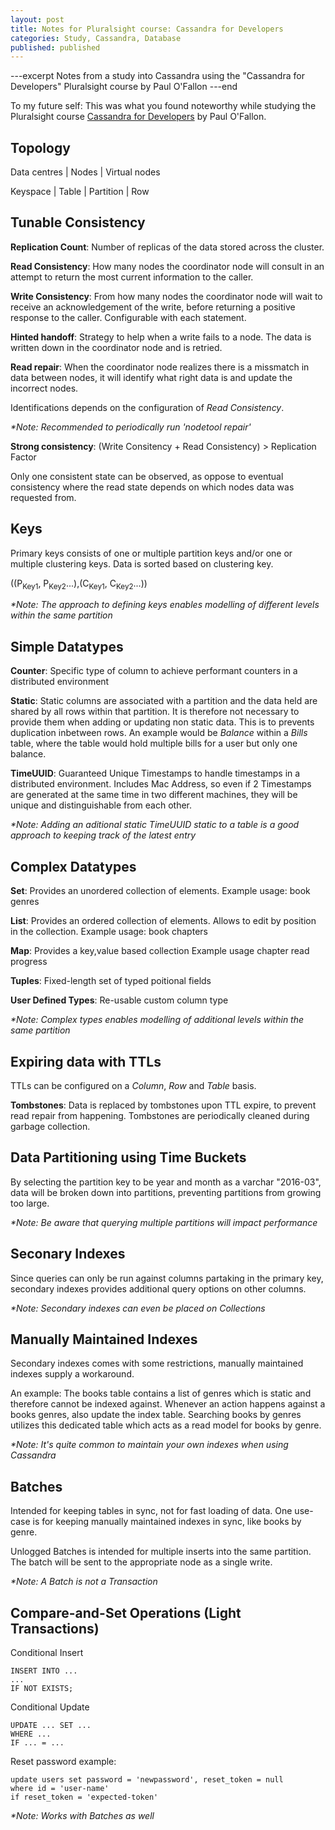 ```yaml
---
layout: post
title: Notes for Pluralsight course: Cassandra for Developers 
categories: Study, Cassandra, Database 
published: published
---
```


---excerpt
Notes from a study into Cassandra using the "Cassandra for Developers" Pluralsight course by Paul O'Fallon
---end

To my future self: This was what you found noteworthy while studying the Pluralsight course [Cassandra for Developers](https://app.pluralsight.com/library/courses/cassandra-developers/table-of-contents) by Paul O'Fallon.

Topology
--------

Data centres | Nodes | Virtual nodes

Keyspace | Table | Partition | Row

Tunable Consistency
-------------------

__Replication Count__:
Number of replicas of the data stored across the cluster.

__Read Consistency__: 
How many nodes the coordinator node will consult in an attempt to return the most current information to the caller.

__Write Consistency__: 
From how many nodes the coordinator node will wait to receive an acknowledgement of the write, before returning a positive response to the caller.
Configurable with each statement.

__Hinted handoff__:
Strategy to help when a write fails to a node. The data is written down in the coordinator node and is retried.

__Read repair__:
When the coordinator node realizes there is a missmatch in data between nodes, it will identify what right data is and update the incorrect nodes.

Identifications depends on the configuration of _Read Consistency_.

_*Note: Recommended to periodically run 'nodetool repair'_


__Strong consistency__:
(Write Consitency + Read Consistency) > Replication Factor

Only one consistent state can be observed, as oppose to eventual consistency where the read state depends on which nodes data was requested from.


Keys
----

Primary keys consists of one or multiple partition keys and/or one or multiple clustering keys. Data is sorted based on clustering key.

((P<sub>Key1</sub>, P<sub>Key2</sub>...),(C<sub>Key1</sub>, C<sub>Key2</sub>...))

_*Note: The approach to defining keys enables modelling of different levels within the same partition_


Simple Datatypes
----------------

__Counter__:
Specific type of column to achieve performant counters in a distributed environment

__Static__:
Static columns are associated with a partition and the data held are shared by all rows within that partition. It is therefore not necessary to provide them when adding or updating non static data. This is to prevents duplication inbetween rows. An example would be _Balance_ within a _Bills_ table, where the table would hold multiple bills for a user but only one balance.	

__TimeUUID__:
Guaranteed Unique Timestamps to handle timestamps in a distributed environment. Includes Mac Address, so even if 2 Timestamps are generated at the same time in two different machines, they will be unique and distinguishable from each other.

_*Note: Adding an aditional static TimeUUID static to a table is a good approach to keeping track of the latest entry_


Complex Datatypes
-----------------

__Set__:
Provides an unordered collection of elements. Example usage: book genres

__List__:
Provides an ordered collection of elements. Allows to edit by position in the collection. Example usage: book chapters

__Map__:
Provides a key,value based collection
Example usage chapter read progress

__Tuples__:
Fixed-length set of typed poitional fields

__User Defined Types__:
Re-usable custom column type

_*Note: Complex types enables modelling of additional levels within the same partition_


Expiring data with TTLs
-----------------------

TTLs can be configured on a _Column_, _Row_ and _Table_ basis.

__Tombstones__:
Data is replaced by tombstones upon TTL expire, to prevent read repair from happening. Tombstones are periodically cleaned during garbage collection.


Data Partitioning using Time Buckets
-------------------------------------

By selecting the partition key to be year and month as a varchar "2016-03", data will be broken down into partitions, preventing partitions from growing too large.

_*Note: Be aware that querying multiple partitions will impact performance_


Seconary Indexes
----------------

Since queries can only be run against columns partaking in the primary key, secondary indexes provides additional query options on other columns. 

_*Note: Secondary indexes can even be placed on Collections_


Manually Maintained Indexes
---------------------------

Secondary indexes comes with some restrictions, manually maintained indexes supply a workaround.

An example: The books table contains a list of genres which is static and therefore cannot be indexed against. Whenever an action happens against a books genres, also update the index table. Searching books by genres utilizes this dedicated table which acts as a read model for books by genre.

_*Note: It's quite common to maintain your own indexes when using Cassandra_


Batches
-------

Intended for keeping tables in sync, not for fast loading of data. One use-case is for keeping manually maintained indexes in sync, like books by genre.

Unlogged Batches is intended for multiple inserts into the same partition. The batch will be sent to the appropriate node as a single write.

_*Note: A Batch is not a Transaction_


Compare-and-Set Operations (Light Transactions)
--------------------------

Conditional Insert

    INSERT INTO ...
    ...
    IF NOT EXISTS;

Conditional Update

    UPDATE ... SET ...
    WHERE ...
    IF ... = ...

Reset password example: 
	
	update users set password = 'newpassword', reset_token = null
	where id = 'user-name' 
	if reset_token = 'expected-token'


_*Note: Works with Batches as well_